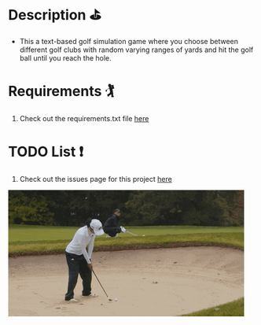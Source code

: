 # Description :golf:
- This a text-based golf simulation game where you choose between different golf clubs with random varying ranges of yards and hit the golf ball until you reach the hole.

# Requirements 🏌️
1. Check out the requirements.txt file [here](https://github.com/JordanLeich/Text-Golf/blob/main/Requirements.txt)

# TODO List :heavy_exclamation_mark:
1. Check out the issues page for this project [here](https://github.com/JordanLeich/Text-Golf/issues/1)

![Golfing](images/gif.gif "Golfing")
